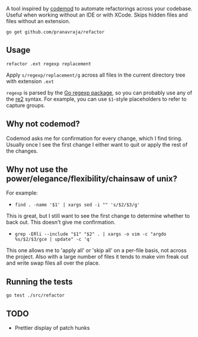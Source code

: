 
A tool inspired by [codemod](https://github.com/facebook/codemod) to automate refactorings across your codebase. Useful when working without an IDE or with XCode. Skips hidden files and files without an extension.

`go get github.com/pranavraja/refactor`

## Usage

`refactor .ext regexp replacement`

Apply `s/regexp/replacement/g` across all files in the current directory tree with extension `.ext`

`regexp` is parsed by the [Go regexp package](http://golang.org/pkg/regexp/), so you can probably use any of the [re2](https://code.google.com/p/re2/wiki/Syntax) syntax. For example, you can use `$1`-style placeholders to refer to capture groups.

## Why not codemod?

Codemod asks me for confirmation for every change, which I find tiring. Usually once I see the first change I either want to quit or apply the rest of the changes.

## Why not use the power/elegance/flexibility/chainsaw of unix?

For example:

- `find . -name '$1' | xargs sed -i "" 's/$2/$3/g'` 

This is great, but I still want to see the first change to determine whether to back out. This doesn't give me confirmation.

- `grep -ERli --include "$1" "$2" . | xargs -o vim -c "argdo %s/$2/$3/gce | update" -c 'q'`

This one allows me to 'apply all' or 'skip all' on a per-file basis, not across the project. Also with a large number of files it tends to make vim freak out and write swap files all over the place.

## Running the tests

`go test ./src/refactor`

## TODO

- Prettier display of patch hunks


